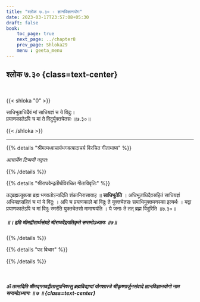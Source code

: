 ```yaml
---
title: "श्लोक ७.३० - ज्ञानविज्ञानयोग"
date: 2023-03-17T23:57:08+05:30
draft: false
book:
    toc_page: true
    next_page: ../chapter8
    prev_page: Shloka29
    menu : geeta_menu
---
```




## श्लोक ७.३० {class=text-center}

<br/>

{{< shloka  "0"  >}}

साधिभूताधिदैवं मां साधियज्ञं च ये विदुः।  
प्रयाणकालेऽपि च मां ते विदुर्युक्तचेतसः ॥७.३०॥

{{< /shloka >}}

---


{{% details "श्रीमत्मध्वाचार्यभगवत्पादाचर्य विरचित  गीताभाष्य" %}}

*आचार्येण टिप्पणी नकृतः*

{{% /details %}}



{{% details "श्रीराघवेन्द्रतीर्थविरचित गीताविवृतिः" %}}

तद्ब्रह्मत्युक्त्या ब्रह्म भगवतोऽन्यदिति शंकानिरासायाह
॥ **साधिभूतेति** । अधिभूताधिदैवसहितं साधियज्ञं 
अधियज्ञसहितं च मां ये विदुः । अपि च प्रयाणकाले मां विदुः ते 
युक्तचेतसः समाधियुक्तमनस्का इत्यर्थः । 
यद्वा प्रयाणकालेऽपि च मां विदुः स्मरंति युक्तचेतसो 
मामाश्रयंति । ये जनाः ते तत्‌ ब्रह्म विदुरिति ॥७.३०॥

##### ॥। इति श्रीमद्रीतार्थसंग्रहे श्रीराघवेंद्रयतिकृते सप्तमोऽध्यायः ॥७॥

{{% /details %}}



{{% details "पद विचार" %}}


{{% /details %}}

</br>

##### ॐ तत्सदिति श्रीमद्गगवद्वीतासूपनिषत्सु ब्रह्मविद्यायां योगशास्त्रे श्रीकृष्णार्जुनसंवादे  ज्ञानविज्ञानयोगो नाम सप्तमोऽध्यायः ॥ ७ ॥ {class=text-center}

